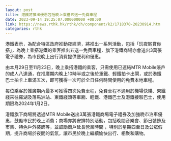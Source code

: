```yaml
---
layout: post
title: 港鐵將推出優惠包括晚上乘搭五送一免費車程
date: 2023-09-14 19:25:07.000000000 +08:00
link: https://news.rthk.hk/rthk/ch/component/k2/1718370-20230914.htm
categories: rthk
---
```


港鐵表示，為配合特區政府推動夜經濟，將推出一系列活動，包括「玩夜啲賞你搭」，為晚上乘搭港鐵的乘客推出五送一免費車程，旗下港鐵商場亦會送出3萬張電子禮券，為市民晚上出行消費提供便利和優惠。

由本月29日至11月23日，晚上乘搭港鐵的乘客，只需使用已連結MTR Mobile賬戶的成人八達通，在推廣期内晚上10時半或之後於重鐵、輕鐵拍卡出閘，或於港鐵巴士拍卡上車滿五次，即可獲得一次可於全日任何時間使用的免費本地車程。

每位乘客於推廣期內最多可獲得四次免費車程，免費車程不適用於機場快綫、東鐵綫來往羅湖及落馬洲站、東鐵綫頭等車廂、輕鐵、港鐵巴士及港鐵接駁巴士，使用期限為2024年1月2日。

港鐵旗下商場將透過MTR Mobile送出3萬張港鐵商場電子禮券及加強晩市泊車優惠，鼓勵市民於晚上消費；商場亦將安排特別活動，包括晚間音樂會、節日裝飾及市集、特色戶外裝飾等，並鼓勵商戶延長營業時間 ，特別於星期四至日及公眾假期，提升商場於夜間的氣氛，讓市民於晚上繼續愉快出行、相聚和購物。
